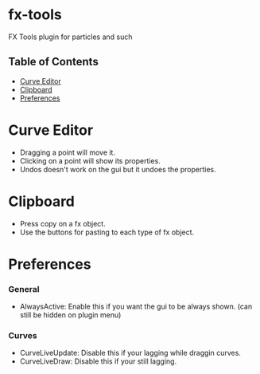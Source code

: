 # fx-tools

FX Tools plugin for particles and such

## Table of Contents
- [Curve Editor](#curve-editor)
- [Clipboard](#clipboard)
- [Preferences](#preferences)

# Curve Editor
- Dragging a point will move it.
- Clicking on a point will show its properties.
- Undos doesn't work on the gui but it undoes the properties.

# Clipboard
- Press copy on a fx object.
- Use the buttons for pasting to each type of fx object.

# Preferences
### General
- AlwaysActive: Enable this if you want the gui to be always shown. (can still be hidden on plugin menu)
### Curves
- CurveLiveUpdate: Disable this if your lagging while draggin curves.
- CurveLiveDraw: Disable this if your still lagging.